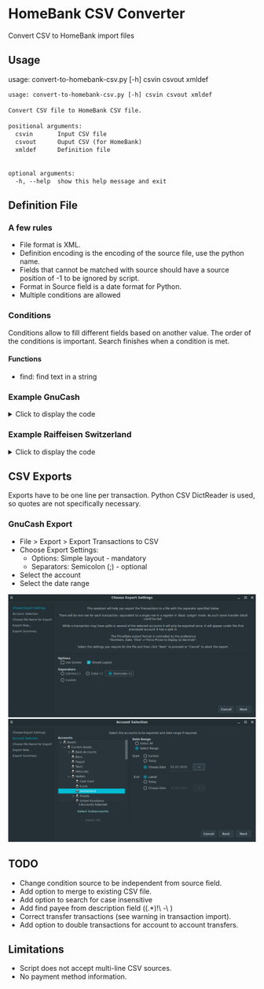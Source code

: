 # HomeBank CSV Converter
Convert CSV to HomeBank import files

## Usage
usage: convert-to-homebank-csv.py [-h] csvin csvout xmldef

```
usage: convert-to-homebank-csv.py [-h] csvin csvout xmldef

Convert CSV file to HomeBank CSV file.

positional arguments:
  csvin       Input CSV file
  csvout      Ouput CSV (for HomeBank)
  xmldef      Definition file


optional arguments:
  -h, --help  show this help message and exit
```

## Definition File

### A few rules
- File format is XML.
- Definition encoding is the encoding of the source file, use the python name.
- Fields that cannot be matched with source should have a source position of -1 to be ignored by script.
- Format in Source field is a date format for Python.
- Multiple conditions are allowed

### Conditions
Conditions allow to fill different fields based on another value.
The order of the conditions is important. Search finishes when a condition is met.

#### Functions
- find: find text in a string

### Example GnuCash
<details>
<summary>Click to display the code</summary>

```xml
<?xml version="1.0" ?>
<Definition Name="Gnucash CHF">
    <CsvDefinitions Delimiter=";" HeaderLineCount="1" Encoding="utf8" />
    <Fields>
        <Field>
            <HomeBank Position="0" Name="date" />
            <Source Position="0" Name="Date" Format="%d.%m.%Y" />
        </Field>
        <Field>
            <HomeBank Position="1" Name="payment" />
            <Source Position="4" Name="Full Category Path" />
            <Condition Function="find" ValueIfTrue="9" ValueIfFalse="3" Test="Assets:Current Assets:Bank Accounts" />
        </Field>
        <Field>
            <HomeBank Position="2" Name="info" />
            <Source Position="-1" Name="N/A" />
        </Field>
        <Field>
            <HomeBank Position="3" Name="payee" />
            <Source Position="-1" Name="N/A" />
        </Field>
        <Field>
            <HomeBank Position="4" Name="memo" />
            <Source Position="3" Name="Description" />
        </Field>
        <Field>
            <HomeBank Position="5" Name="amount" />
            <Source Position="7" Name="Amount Num." />
        </Field>
        <Field>
            <HomeBank Position="6" Name="category" />
            <Source Position="3" Name="Description" />
            <Condition Function="find" Test="Donation" ValueIfTrue="Charitable Donations" ValueIfFalse="" />
            <Condition Function="find" Test="Marché" ValueIfTrue="Food" ValueIfFalse="" />
            <Condition Function="find" Test="Lessive" ValueIfTrue="Housold:Laundry" ValueIfFalse="" />
        </Field>
        <Field>
            <HomeBank Position="7" Name="tags" />
            <Source Position="3" Name="Description" />
            <Condition Function="find" Test="Marché" ValueIfTrue="Food Market" ValueIfFalse="" />
            <Condition Function="find" Test="Coop" ValueIfTrue="Supermarket" ValueIfFalse="" />
            <Condition Function="find" Test="Migros" ValueIfTrue="Supermarket" ValueIfFalse="" />
            <Condition Function="find" Test="Denner" ValueIfTrue="Supermarket" ValueIfFalse="" />
        </Field>
    </Fields>
</Definition>
```
</details>

### Example Raiffeisen Switzerland
<details>
<summary>Click to display the code</summary>

```xml
<?xml version="1.0" ?>
<Definition Name="Raiffeisen">
    <CsvDefinitions Delimiter=";" HeaderLineCount="1" Encoding="latin1" />
    <Fields>
        <Field>
            <HomeBank Position="0" Name="date" />
            <Source Position="5" Name="Valuta Date" Format="%d-%m-%Y" />
        </Field>
        <Field>
            <HomeBank Position="1" Name="payment" />
            <Source Position="2" Name="Text" />
            <Condition Function="find" ValueIfTrue="4" ValueIfFalse="0" Test="transfert de compte à compte" />
            <Condition Function="find" ValueIfTrue="6" ValueIfFalse="0" Test="Achat" />
            <Condition Function="find" ValueIfTrue="7" ValueIfFalse="0" Test="E-banking Ordre permanent" />
            <Condition Function="find" ValueIfTrue="8" ValueIfFalse="0" Test="E-banking Ordre (eBill)" />
        </Field>
        <Field>
            <HomeBank Position="2" Name="info" />
            <Source Position="-1" Name="N/A" />
        </Field>
        <Field>
            <HomeBank Position="3" Name="payee" />
            <Source Position="-1" Name="N/A" />
        </Field>
        <Field>
            <HomeBank Position="4" Name="memo" />
            <Source Position="2" Name="Text" />
        </Field>
        <Field>
            <HomeBank Position="5" Name="amount" />
            <Source Position="3" Name="Credit/Debit Amount" />
        </Field>
        <Field>
            <HomeBank Position="6" Name="category" />
            <Source Position="-1" Name="N/A" />
        </Field>
        <Field>
            <HomeBank Position="7" Name="tags" />
            <Source Position="-1" Name="N/A" />
        </Field>
    </Fields>
</Definition>
```
</details>

## CSV Exports
Exports have to be one line per transaction.
Python CSV DictReader is used, so quotes are not specifically necessary.

### GnuCash Export
- File > Export > Export Transactions to CSV
- Choose Export Settings:
   - Options: Simple layout - mandatory
   - Separators: Semicolon (;) - optional
- Select the account
- Select the date range

![Export Settings](/doc/gnucash-exportsettings.png)
![Export Settings](/doc/gnucash-daterange.png)

## TODO

- Change condition source to be independent from source field.
- Add option to merge to existing CSV file.
- Add option to search for case insensitive
- Add find payee from description field ((.*)!\ -\ )
- Correct transfer transactions (see warning in transaction import).
- Add option to double transactions for account to account transfers.

## Limitations

- Script does not accept multi-line CSV sources.
- No payment method information.
